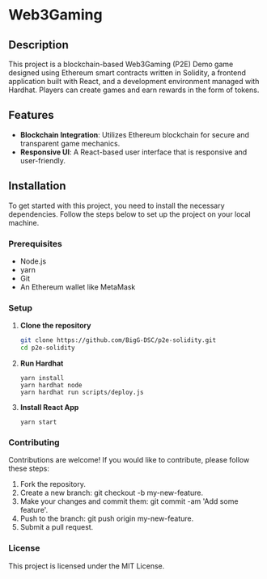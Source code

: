 # Web3Gaming

## Description

This project is a blockchain-based Web3Gaming (P2E) Demo game designed using Ethereum smart contracts written in Solidity, a frontend application built with React, and a development environment managed with Hardhat. Players can create games and earn rewards in the form of tokens.

## Features

- **Blockchain Integration**: Utilizes Ethereum blockchain for secure and transparent game mechanics.
- **Responsive UI**: A React-based user interface that is responsive and user-friendly.

## Installation

To get started with this project, you need to install the necessary dependencies. Follow the steps below to set up the project on your local machine.

### Prerequisites

- Node.js
- yarn
- Git
- An Ethereum wallet like MetaMask

### Setup

1. **Clone the repository**
   ```bash
   git clone https://github.com/BigG-DSC/p2e-solidity.git
   cd p2e-solidity
   ```

2. **Run Hardhat**
   ```
   yarn install
   yarn hardhat node
   yarn hardhat run scripts/deploy.js
   ```

3. **Install React App**
   ```
   yarn start
   ```

### Contributing
Contributions are welcome! If you would like to contribute, please follow these steps:

1. Fork the repository.
2. Create a new branch: git checkout -b my-new-feature.
3. Make your changes and commit them: git commit -am 'Add some feature'.
4. Push to the branch: git push origin my-new-feature.
5. Submit a pull request.

### License
This project is licensed under the MIT License.

